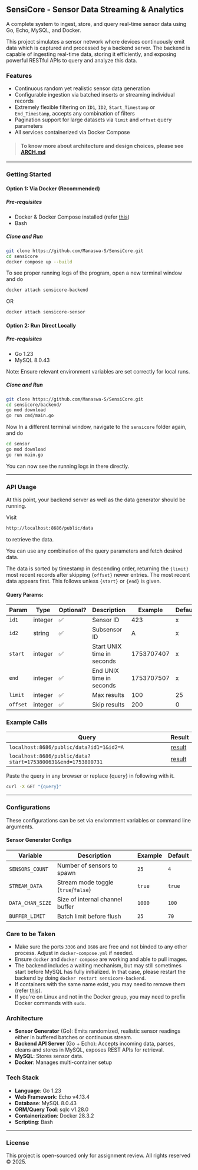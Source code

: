 ## SensiCore - Sensor Data Streaming & Analytics
A complete system to ingest, store, and query real-time sensor data using Go, Echo, MySQL, and Docker.

This project simulates a sensor network where devices continuously emit data which is captured and processed by a backend server. 
The backend is capable of ingesting real-time data, storing it efficiently, and exposing powerful RESTful APIs to query and analyze this data.

### Features
- Continuous random yet realistic sensor data generation
- Configurable ingestion via batched inserts or streaming individual records
- Extremely flexible filtering on `ID1`, `ID2`, `Start_Timestamp` or `End_Timestamp`, accepts any combination of filters
- Pagination support for large datasets via `limit` and `offset` query parameters
- All services containerized via Docker Compose

> #### To know more about architecture and design choices, please see <a href="https://github.com/Manaswa-S/SensiCore/blob/main/ARCH.md">ARCH.md</a>

---

### Getting Started

#### Option 1: Via Docker (Recommended)

##### Pre-requisites
- Docker & Docker Compose installed (refer <a href="https://docs.docker.com/engine/install/">this</a>)
- Bash

##### Clone and Run
```bash
git clone https://github.com/Manaswa-S/SensiCore.git
cd sensicore
docker compose up --build
```
To see proper running logs of the program, open a new terminal window and do
```bash
docker attach sensicore-backend
```
OR 
```bash
docker attach sensicore-sensor
```

#### Option 2: Run Direct Locally

##### Pre-requisites
- Go 1.23
- MySQL 8.0.43

Note: Ensure relevant environment variables are set correctly for local runs.

##### Clone and Run
```bash
git clone https://github.com/Manaswa-S/SensiCore.git
cd sensicore/backend/
go mod download
go run cmd/main.go
```
Now In a different terminal window, navigate to the `sensicore` folder again, and do
```bash
cd sensor
go mod download
go run main.go
```
You can now see the running logs in there directly.

---

### API Usage

At this point, your backend server as well as the data generator should be running.

Visit 
```bash
http://localhost:8686/public/data
```
to retrieve the data.

You can use any combination of the query parameters and fetch desired data.

The data is sorted by timestamp in descending order, returning the `{limit}` most recent records after skipping `{offset}` newer entries. The most recent data appears first. This follows unless `{start}` or `{end}` is given.


#### Query Params:

| Param       |   Type   | Optional? | Description                | Example    |    Default |
|-------------|----------|-----------|----------------------------|------------|------------|
| `id1`       | integer  | ✅        | Sensor ID                  | 423        | x          |
| `id2`       | string   | ✅        | Subsensor ID               | A          | x          |
| `start`     | integer  | ✅        | Start UNIX time in seconds | 1753707407 | x          |
| `end`       | integer  | ✅        | End UNIX time in seconds   | 1753707507 | x          |
| `limit`     | integer  | ✅        | Max results                | 100        | 25         |
| `offset`    | integer  | ✅        | Skip results               | 200        | 0          |


### Example Calls

| Query                                                      | Result                |
|------------------------------------------------------------|-----------------------|
|`localhost:8686/public/data?id1=1&id2=A`                    | <a href="https://github.com/Manaswa-S/SensiCore/blob/main/zresults/1.A.0.0.json">result</a> |
|`localhost:8686/public/data?start=1753800631&end=1753800731`| <a href="https://github.com/Manaswa-S/SensiCore/blob/main/zresults/0.0.1753800631.1753800731.json">result</a> |

Paste the query in any browser or replace {query} in following with it.
```bash
curl -X GET "{query}"
```

---

### Configurations
These configurations can be set via enviornment variables or command line arguments.
#### Sensor Generator Configs
| Variable        | Description                         | Example     | Default |
|-----------------|-------------------------------------|-------------|---------|
| `SENSORS_COUNT` | Number of sensors to spawn          | `25`        | `4`     |
| `STREAM_DATA`   | Stream mode toggle (`true`/`false`) | `true`      | `true`  |
| `DATA_CHAN_SIZE`| Size of internal channel buffer     | `1000`      | `100`   |
| `BUFFER_LIMIT`  | Batch limit before flush            | `25`        | `70`    |


### Care to be Taken
- Make sure the ports `3306` and `8686` are free and not binded to any other process. Adjust in ``docker-compose.yml`` if needed. 
- Ensure `docker` and `docker compose` are working and able to pull images.
- The backend includes a waiting mechanism, but may still sometimes start before MySQL has fully initialized.
  In that case, please restart the backend by doing `docker restart sensicore-backend`.
- If containers with the same name exist, you may need to remove them (refer <a href="https://docs.docker.com/reference/cli/docker/container/rm/">this</a>).
- If you're on Linux and not in the Docker group, you may need to prefix Docker commands with `sudo`.


### Architecture
- **Sensor Generator** (Go): Emits randomized, realistic sensor readings either in buffered batches or continuous stream. 
- **Backend API Server** (Go + Echo): Accepts incoming data, parses, cleans and stores in MySQL, exposes REST APIs for retrieval.
- **MySQL**: Stores sensor data.
- **Docker**: Manages multi-container setup

### Tech Stack
- **Language**: Go 1.23
- **Web Framework**: Echo v4.13.4
- **Database**: MySQL 8.0.43
- **ORM/Query Tool**: sqlc v1.28.0
- **Containerization**: Docker 28.3.2
- **Scripting**: Bash

---

### License
This project is open-sourced only for assignment review. All rights reserved © 2025.